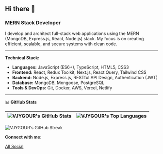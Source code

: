 ## Hi there 👋

### MERN Stack Developer

I develop and architect full-stack web applications using the MERN (MongoDB, Express.js, React, Node.js) stack. My focus is on creating efficient, scalable, and secure systems with clean code.

---

**Technical Stack:**

*   **Languages:** JavaScript (ES6+), TypeScript, HTML5, CSS3
*   **Frontend:** React, Redux Toolkit, Next.js, React Query, Tailwind CSS
*   **Backend:** Node.js, Express.js, RESTful API Design, Authentication (JWT)
*   **Database:** MongoDB, Mongoose, PostgreSQL
*   **Tools & DevOps:** Git, Docker, AWS, Vercel, Netlify

---
📊 **GitHub Stats**

| <img align="center" src="https://github-readme-stats.vercel.app/api?username=VJYGOUR&show_icons=true&theme=react&hide_border=true" alt="VJYGOUR's GitHub Stats" /> | <img align="center" src="https://github-readme-stats.vercel.app/api/top-langs/?username=VJYGOUR&layout=compact&theme=react&hide_border=true" alt="VJYGOUR's Top Languages" /> |
| ------------- | ------------- |

<img align="center" src="https://streak-stats.demolab.com?user=VJYGOUR&theme=react&hide_border=true" alt="VJYGOUR's GitHub Streak" />

**Connect with me:**

[All Social](https://linktr.ee/vishu33.x)
